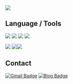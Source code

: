

![](https://github-readme-stats.vercel.app/api?username=0equal2&show_icons=true&theme=white)



## Language / Tools

![](https://img.shields.io/badge/-Python-%233776AB) ![](https://img.shields.io/badge/-Java-%23007396) ![](https://img.shields.io/badge/-MySQL-%234479A1) ![](https://img.shields.io/badge/-C-%23A8B9CC)

![](https://img.shields.io/badge/-Jupyter%20Notebook-%23F37626) ![](https://img.shields.io/badge/-Hadoop-%23C6002B)![](https://img.shields.io/badge/-Spark-%23E25A1C)



## Contact

[![Gmail Badge](https://img.shields.io/badge/Gmail-d14836?style=flat-square&logo=Gmail&logoColor=white&link=mailto:duddms0115@gmail.com)](mailto:duddms0115@gmail.com)
[![Blog Badge](https://img.shields.io/badge/-Blog-green?style=flat-square&link=https://0equal2.tistory.com/)](https://0equal2.tistory.com/)


<!---
0equal2/0equal2 is a ✨ special ✨ repository because its `README.md` (this file) appears on your GitHub profile.
You can click the Preview link to take a look at your changes.
--->
